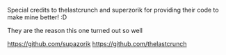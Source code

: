 Special credits to thelastcrunch and superzorik for providing their code to make mine better! :D

They are the reason this one turned out so well

https://github.com/supazorik
https://github.com/thelastcrunch